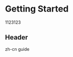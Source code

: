 <!--
 * @Author: Ferris Lee
 * @Date: 2020-10-15 10:57:51
 * @LastEditors: Ferris Lee
 * @LastEditTime: 2020-10-15 11:04:53
 * @Description: 
-->

# Getting Started
1123123
## Header
zh-cn guide